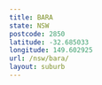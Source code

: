 ```yaml
---
title: BARA
state: NSW
postcode: 2850
latitude: -32.685033
longitude: 149.602925
url: /nsw/bara/
layout: suburb
---
```

